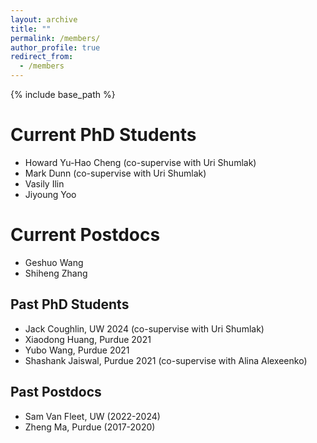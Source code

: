 ```yaml
---
layout: archive
title: ""
permalink: /members/
author_profile: true
redirect_from:
  - /members
---
```


{% include base_path %}

# Current PhD Students
* Howard Yu-Hao Cheng (co-supervise with Uri Shumlak)
* Mark Dunn (co-supervise with Uri Shumlak)
* Vasily Ilin
* Jiyoung Yoo

# Current Postdocs
* Geshuo Wang
* Shiheng Zhang
  
## Past PhD Students
* Jack Coughlin, UW 2024 (co-supervise with Uri Shumlak)
* Xiaodong Huang, Purdue 2021
* Yubo Wang, Purdue 2021
* Shashank Jaiswal, Purdue 2021 (co-supervise with Alina Alexeenko)

## Past Postdocs
* Sam Van Fleet, UW (2022-2024)
* Zheng Ma, Purdue (2017-2020)

